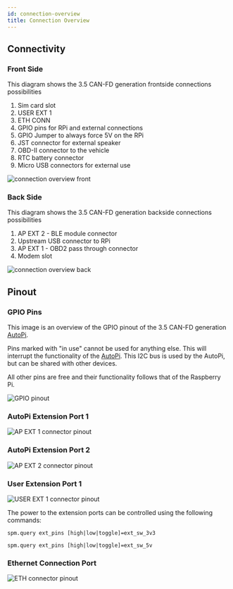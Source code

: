 ```yaml
---
id: connection-overview
title: Connection Overview
---
```


## Connectivity

### Front Side

This diagram shows the 3.5 CAN-FD generation frontside connections possibilities

1. Sim card slot    
2. USER EXT 1
3. ETH CONN
4. GPIO pins for RPi and external connections
5. GPIO Jumper to always force 5V on the RPi
6. JST connector for external speaker
7. OBD-II connector to the vehicle
8. RTC battery connector
9. Micro USB connectors for external use

![connection overview front](/img/hardware/legacy_devices/autopi_tmu_can_fd/connection_overview/side1.png)

### Back Side

This diagram shows the 3.5 CAN-FD generation backside connections possibilities

1. AP EXT 2 - BLE module connector
2. Upstream USB connector to RPi
3. AP EXT 1 - OBD2 pass through connector
4. Modem slot


![connection overview back](/img/hardware/legacy_devices/autopi_tmu_can_fd/connection_overview/side2.png)

## Pinout

### GPIO Pins

This image is an overview of the GPIO pinout of the 3.5 CAN-FD generation [AutoPi](https://www.autopi.io).

Pins marked with "in use" cannot be used for anything else. This will interrupt the functionality
of the [AutoPi](https://www.autopi.io). This I2C bus is used by the AutoPi, but can be shared with other devices. 

All other pins are free and their functionality follows that of the Raspberry Pi.

![GPIO pinout](/img/hardware/legacy_devices/autopi_tmu_can_fd/connection_overview/gpio_pinout_gen3.5.png) 

### AutoPi Extension Port 1

![AP EXT 1 connector pinout](/img/hardware/legacy_devices/autopi_tmu_can_fd/connection_overview/AP_EXT1.png)

### AutoPi Extension Port 2

![AP EXT 2 connector pinout](/img/hardware/legacy_devices/autopi_tmu_can_fd/connection_overview/AP_EXT2.png)

### User Extension Port 1

![USER EXT 1 connector pinout](/img/hardware/legacy_devices/autopi_tmu_can_fd/connection_overview/USER_EXT1.png)

The power to the extension ports can be controlled using the following commands:

`spm.query ext_pins [high|low|toggle]=ext_sw_3v3`

`spm.query ext_pins [high|low|toggle]=ext_sw_5v`

### Ethernet Connection Port

![ETH connector pinout](/img/hardware/legacy_devices/autopi_tmu_can_fd/connection_overview/ETH_CONN.png)
